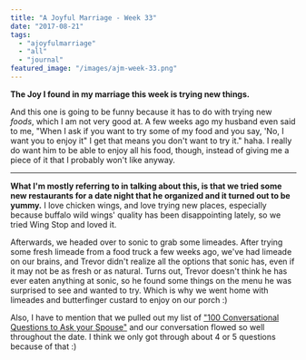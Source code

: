 ```yaml
---
title: "A Joyful Marriage - Week 33"
date: "2017-08-21"
tags:
  - "ajoyfulmarriage"
  - "all"
  - "journal"
featured_image: "/images/ajm-week-33.png"
---
```


**The Joy I found in my marriage this week is trying new things.**

And this one is going to be funny because it has to do with trying new _foods_, which I am not very good at. A few weeks ago my husband even said to me, "When I ask if you want to try some of my food and you say, 'No, I want you to enjoy it" I get that means you don't want to try it." haha. I really do want him to be able to enjoy all his food, though, instead of giving me a piece of it that I probably won't like anyway.

* * *

**What I'm mostly referring to in talking about this, is that we tried some new restaurants for a date night that he organized and it turned out to be yummy.** I love chicken wings, and love trying new places, especially because buffalo wild wings' quality has been disappointing lately, so we tried Wing Stop and loved it.

Afterwards, we headed over to sonic to grab some limeades. After trying some fresh limeade from a food truck a few weeks ago, we've had limeade on our brains, and Trevor didn't realize all the options that sonic has, even if it may not be as fresh or as natural. Turns out, Trevor doesn't think he has ever eaten anything at sonic, so he found some things on the menu he was surprised to see and wanted to try. Which is why we went home with limeades and butterfinger custard to enjoy on our porch :)

Also, I have to mention that we pulled out my list of ["100 Conversational Questions to Ask your Spouse"](https://freshlymarried.com/100-conversational-questions-to-ask-your-spouse/) and our conversation flowed so well throughout the date. I think we only got through about 4 or 5 questions because of that :)

